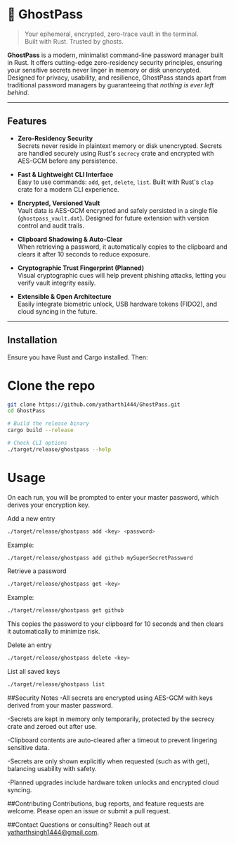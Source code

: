# 👾 GhostPass


> Your ephemeral, encrypted, zero-trace vault in the terminal.  
> Built with Rust. Trusted by ghosts.

**GhostPass** is a modern, minimalist command-line password manager built in Rust. It offers cutting-edge zero-residency security principles, ensuring your sensitive secrets never linger in memory or disk unencrypted. Designed for privacy, usability, and resilience, GhostPass stands apart from traditional password managers by guaranteeing that *nothing is ever left behind*.

---

## Features

- **Zero-Residency Security**  
  Secrets never reside in plaintext memory or disk unencrypted. Secrets are handled securely using Rust's `secrecy` crate and encrypted with AES-GCM before any persistence.

- **Fast & Lightweight CLI Interface**  
  Easy to use commands: `add`, `get`, `delete`, `list`. Built with Rust's `clap` crate for a modern CLI experience.

- **Encrypted, Versioned Vault**  
  Vault data is AES-GCM encrypted and safely persisted in a single file (`ghostpass_vault.dat`). Designed for future extension with version control and audit trails.

- **Clipboard Shadowing & Auto-Clear**  
  When retrieving a password, it automatically copies to the clipboard and clears it after 10 seconds to reduce exposure.

- **Cryptographic Trust Fingerprint (Planned)**  
  Visual cryptographic cues will help prevent phishing attacks, letting you verify vault integrity easily.

- **Extensible & Open Architecture**  
  Easily integrate biometric unlock, USB hardware tokens (FIDO2), and cloud syncing in the future.

---

## Installation

Ensure you have Rust and Cargo installed. Then:

# Clone the repo
```bash
git clone https://github.com/yatharth1444/GhostPass.git
cd GhostPass

# Build the release binary
cargo build --release

# Check CLI options
./target/release/ghostpass --help

```
# Usage
On each run, you will be prompted to enter your master password, which derives your encryption key.

Add a new entry
```bash
./target/release/ghostpass add <key> <password>
```

Example:

```bash
./target/release/ghostpass add github mySuperSecretPassword
```
Retrieve a password
```bash
./target/release/ghostpass get <key>
```
Example:

```bash
./target/release/ghostpass get github
```
This copies the password to your clipboard for 10 seconds and then clears it automatically to minimize risk.

Delete an entry
```bash
./target/release/ghostpass delete <key>
```
List all saved keys
```bash
./target/release/ghostpass list
```
##Security Notes
-All secrets are encrypted using AES-GCM with keys derived from your master password.

-Secrets are kept in memory only temporarily, protected by the secrecy crate and zeroed out after use.

-Clipboard contents are auto-cleared after a timeout to prevent lingering sensitive data.

-Secrets are only shown explicitly when requested (such as with get), balancing usability with safety.

-Planned upgrades include hardware token unlocks and encrypted cloud syncing.

##Contributing
Contributions, bug reports, and feature requests are welcome. Please open an issue or submit a pull request.



##Contact
Questions or consulting? Reach out at yatharthsingh1444@gmail.com.
